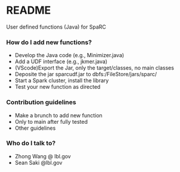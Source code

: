 # README #

User defined functions (Java) for SpaRC

### How do I add new functions? ###

* Develop the Java code (e.g., Minimizer.java)
* Add a UDF interface (e.g., jkmer.java)
* (VScode)Export the Jar, only the target/classes, no main classes
* Deposite the jar sparcudf.jar to dbfs:/FileStore/jars/sparc/
* Start a Spark cluster, install the library
* Test your new function as directed

### Contribution guidelines ###

* Make a brunch to add new function
* Only to main after fully tested
* Other guidelines

### Who do I talk to? ###

* Zhong Wang @ lbl.gov
* Sean Saki @lbl.gov